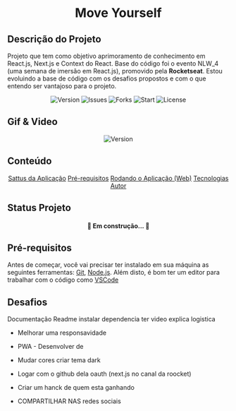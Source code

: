 
<h1 align="center">Move Yourself</h1>

## Descrição do Projeto
<p>
  Projeto que tem como objetivo aprimoramento de conhecimento em React.js, Next.js e Context do React. 
  Base do código foi o evento NLW_4 (uma semana de imersão em React.js), promovido pela <strong>Rocketseat</strong>.
  Estou evoluindo a base de código com os desafios propostos e com o que entendo ser vantajoso para o projeto. 
</p>

<p align="center">
  <img alt="Version" src='https://img.shields.io/github/issues/NicholasNeto/moveit-next' />
  <img alt='Issues' src='https://img.shields.io/github/forks/NicholasNeto/moveit-next' />
  <img alt='Forks' src='https://img.shields.io/github/stars/NicholasNeto/moveit-next' />
  <img alt='Start' src='https://img.shields.io/github/license/NicholasNeto/moveit-next' />
  <img alt='License' src='https://img.shields.io/twitter/url?url=https%3A%2F%2Fgithub.com%2FNicholasNeto%2Fmoveit-next' />
</p>


## Gif & Video 
<div display=flex align="center">
  <img alt="Version" src="" />
</div>

## Conteúdo
<section id='content' >
  <p align="center">
      <a href="#projectStatus">Sattus da Aplicação</a>
      <a href="#requirements">Pré-requisitos</a>
      <a href="#runningApp">Rodando o Aplicação (Web)</a>
      <!-- <a href="#runningTest">Rodando os Teste (Unitários)</a> -->
      <a href="#technology">Tecnologias</a>
      <a href="#author">Autor</a>
  </p>
</section>

## Status Projeto
<section id='projectStatus' >
  <h4 align="center"> 
    🚧 Em construção...  🚧
  </h4>
</section>


## Pré-requisitos
<section id='requirements'>

Antes de começar, você vai precisar ter instalado em sua máquina as seguintes ferramentas:
[Git](https://git-scm.com), [Node.js](https://nodejs.org/en/). 
Além disto, é bom ter um editor para trabalhar com o código como [VSCode](https://code.visualstudio.com/)

</section>

## Desafios

Documentação Readme 
 instalar dependencia
 ter video 
 explica logistica 



 * Melhorar uma responsavidade 

 * PWA - Desenvolver de

* Mudar cores criar tema dark 

* Logar com o github dela oauth (next.js no canal da roocket)

* Criar um hanck de quem esta ganhando 

* COMPARTILHAR NAS redes sociais 